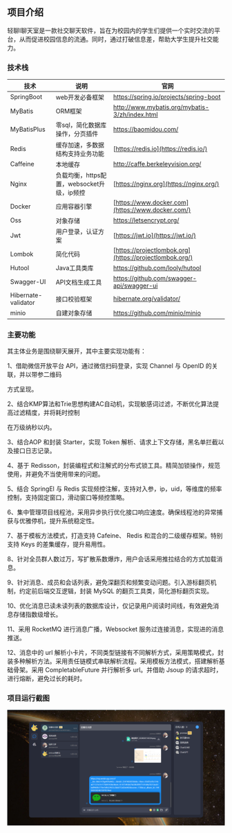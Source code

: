## 项目介绍

轻聊l聊天室是一款社交聊天软件，旨在为校园内的学生们提供一个实时交流的平台，从而促进校园信息的流通。同时，通过打破信息差，帮助大学生提升社交能力。

### 技术栈

| 技术                | 说明                                       | 官网                                                         |
| ------------------- | ------------------------------------------ | ------------------------------------------------------------ |
| SpringBoot          | web开发必备框架                            | https://spring.io/projects/spring-boot                       |
| MyBatis             | ORM框架                                    | http://www.mybatis.org/mybatis-3/zh/index.html               |
| MyBatisPlus         | 零sql，简化数据库操作，分页插件            | https://baomidou.com/                                        |
| Redis               | 缓存加速，多数据结构支持业务功能           | [https://redis.io](https://redis.io/)                        |
| Caffeine            | 本地缓存                                   | http://caffe.berkeleyvision.org/                             |
| Nginx               | 负载均衡，https配置，websocket升级，ip频控 | [https://nginx.org](https://nginx.org/)                      |
| Docker              | 应用容器引擎                               | [https://www.docker.com](https://www.docker.com/)            |
| Oss                 | 对象存储                                   | https://letsencrypt.org/                                     |
| Jwt                 | 用户登录，认证方案                         | [https://jwt.io](https://jwt.io/)                            |
| Lombok              | 简化代码                                   | [https://projectlombok.org](https://projectlombok.org/)      |
| Hutool              | Java工具类库                               | https://github.com/looly/hutool                              |
| Swagger-UI          | API文档生成工具                            | https://github.com/swagger-api/swagger-ui                    |
| Hibernate-validator | 接口校验框架                               | [hibernate.org/validator/](https://github.com/zongzibinbin/MallChat/blob/main/hibernate.org/validator) |
| minio               | 自建对象存储                               | https://github.com/minio/minio                               |

### 主要功能

其主体业务是围绕聊天展开，其中主要实现功能有：

1、借助微信开放平台 API，通过微信扫码登录，实现 Channel 与 OpenID 的关联，并以带参二维码

方式呈现。

2、结合KMP算法和Trie思想构建AC自动机，实现敏感词过滤，不断优化算法提高过滤精度，并将耗时控制

在万级纳秒以内。

3、结合AOP 和封装 Starter，实现 Token 解析、请求上下文存储，黑名单拦截以及接口日志记录。

4、基于 Redisson，封装编程式和注解式的分布式锁工具。精简加锁操作，规范使用，并避免不当使用带来的问题。

5、结合 SpringEl 与 Redis 实现频控注解，支持对入参，ip，uid，等维度的频率控制，支持固定窗口，滑动窗口等频控策略。

6、集中管理项目线程池，采用异步执行优化接口响应速度。确保线程池的异常捕获与优雅停机，提升系统稳定性。

7、基于模板方法模式，打造支持 Cafeine、 Redis 和混合的二级缓存框架。特别支持 Keys 的差集缓存，提升易用性。

8、针对全员群人数过万，写扩散系数爆炸，用户会话采用推拉结合的方式加载消息。

9、针对消息、成员和会话列表，避免深翻页和频繁变动问题。引入游标翻页机制，约定前后端交互逻辑，封装 MySQL 的翻页工具类，简化游标翻页实现。

10、优化消息已读未读列表的数据库设计，仅记录用户阅读时间线，有效避免消息存储指数级增长。

11、采用 RocketMQ 进行消息广播，Websocket 服务过连接消息，实现进的消息推送。

12、消息中的 url 解析小卡片，不同类型链接有不同解析方式，采用策略模式，封装多种解析方法。采用责任链模式串联解析流程。采用模板方法模式，搭建解析基础骨架。采用 CompletableFuture 并行解析多 url。并借助 Jsoup 的请求超时，进行熔断，避免过长的耗时。



### 项目运行截图

![](./Images/image-20240301165534089.png)
